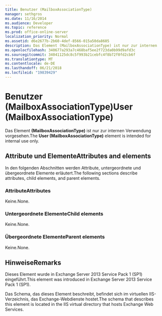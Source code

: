```yaml
---
title: Benutzer (MailboxAssociationType)
manager: sethgros
ms.date: 11/16/2014
ms.audience: Developer
ms.topic: reference
ms.prod: office-online-server
localization_priority: Normal
ms.assetid: d6e2677b-2b60-4def-8566-015a50da8605
description: Das Element (MailboxAssociationType) ist nur zur internen Verwendung vorgesehen.
ms.openlocfilehash: 340677a293a7c468baf5ee2f723da0b99d9afd3c
ms.sourcegitcommit: 34041125dc8c5f993b21cebfc4f8b72f0fd2cb6f
ms.translationtype: MT
ms.contentlocale: de-DE
ms.lasthandoff: 06/21/2018
ms.locfileid: "19839429"
---
```

# <a name="user-mailboxassociationtype"></a><span data-ttu-id="fdd3f-103">Benutzer (MailboxAssociationType)</span><span class="sxs-lookup"><span data-stu-id="fdd3f-103">User (MailboxAssociationType)</span></span>

<span data-ttu-id="fdd3f-104">Das Element **(MailboxAssociationType)** ist nur zur internen Verwendung vorgesehen.</span><span class="sxs-lookup"><span data-stu-id="fdd3f-104">The **User (MailboxAssociationType)** element is intended for internal use only.</span></span> 

## <a name="attributes-and-elements"></a><span data-ttu-id="fdd3f-105">Attribute und Elemente</span><span class="sxs-lookup"><span data-stu-id="fdd3f-105">Attributes and elements</span></span>

<span data-ttu-id="fdd3f-106">In den folgenden Abschnitten werden Attribute, untergeordnete und übergeordnete Elemente erläutert.</span><span class="sxs-lookup"><span data-stu-id="fdd3f-106">The following sections describe attributes, child elements, and parent elements.</span></span>
  
### <a name="attributes"></a><span data-ttu-id="fdd3f-107">Attribute</span><span class="sxs-lookup"><span data-stu-id="fdd3f-107">Attributes</span></span>

<span data-ttu-id="fdd3f-108">Keine.</span><span class="sxs-lookup"><span data-stu-id="fdd3f-108">None.</span></span>
  
### <a name="child-elements"></a><span data-ttu-id="fdd3f-109">Untergeordnete Elemente</span><span class="sxs-lookup"><span data-stu-id="fdd3f-109">Child elements</span></span>

<span data-ttu-id="fdd3f-110">Keine.</span><span class="sxs-lookup"><span data-stu-id="fdd3f-110">None.</span></span>
  
### <a name="parent-elements"></a><span data-ttu-id="fdd3f-111">Übergeordnete Elemente</span><span class="sxs-lookup"><span data-stu-id="fdd3f-111">Parent elements</span></span>

<span data-ttu-id="fdd3f-112">Keine.</span><span class="sxs-lookup"><span data-stu-id="fdd3f-112">None.</span></span>
  
## <a name="remarks"></a><span data-ttu-id="fdd3f-113">Hinweise</span><span class="sxs-lookup"><span data-stu-id="fdd3f-113">Remarks</span></span>

<span data-ttu-id="fdd3f-114">Dieses Element wurde in Exchange Server 2013 Service Pack 1 (SP1) eingeführt.</span><span class="sxs-lookup"><span data-stu-id="fdd3f-114">This element was introduced in Exchange Server 2013 Service Pack 1 (SP1).</span></span>
  
<span data-ttu-id="fdd3f-115">Das Schema, das dieses Element beschreibt, befindet sich im virtuellen IIS-Verzeichnis, das Exchange-Webdienste hostet.</span><span class="sxs-lookup"><span data-stu-id="fdd3f-115">The schema that describes this element is located in the IIS virtual directory that hosts Exchange Web Services.</span></span>
  


